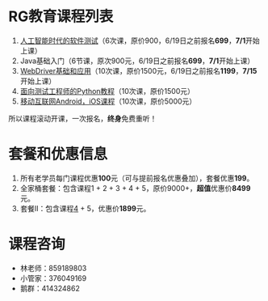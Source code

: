 # RG教育课程列表
1. [人工智能时代的软件测试](人工智能时代的软件测试.md)（6次课，原价900，6/19日之前报名**699**，**7/1**开始上课）
2. Java基础入门（6节课，原次900元，6/19日之前报名**699**，**7/1**开始上课）
3. [WebDriver基础和应用](WebDriver基础和应用.md)（10次课，原价1500元，6/19日之前报名**1199**，**7/15**开始上课）
2. [面向测试工程师的Python教程](面向测试工程师的Python教程.md)（10次课，原价1500元）
3. [移动互联网Android，iOS课程](移动互联网课程.md)（10次课，原价5000元）

所以课程滚动开课，一次报名，**终身**免费重听！

# 套餐和优惠信息
1. 所有老学员每门课程优惠**100**元（可与提前报名优惠叠加），套餐优惠**199**。
2. 全家桶套餐：包含课程1 + 2 + 3 + 4 + 5，原价9000+，**超值**优惠价**8499**元。
4. 套餐II：包含课程[4](WebDriver基础和应用.md) + 5，优惠价**1899**元。

# 课程咨询
- 林老师：859189803
- 小管家：376049169
- 鹅群：414324862
